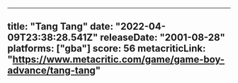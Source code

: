 
---
title: "Tang Tang"
date: "2022-04-09T23:38:28.541Z"
releaseDate: "2001-08-28"
platforms: ["gba"]
score: 56
metacriticLink: "https://www.metacritic.com/game/game-boy-advance/tang-tang"
---
